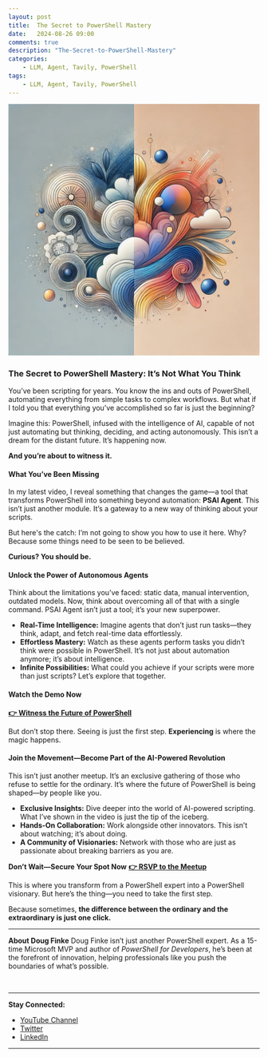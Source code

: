 ```yaml
---
layout: post
title:  The Secret to PowerShell Mastery
date:   2024-08-26 09:00
comments: true
description: "The-Secret-to-PowerShell-Mastery"
categories:
    - LLM, Agent, Tavily, PowerShell
tags:
    - LLM, Agent, Tavily, PowerShell
---
```


![alt text](/images/posts/The-Secret-to-PowerShell-Mastery.png)

### **The Secret to PowerShell Mastery: It’s Not What You Think**

You’ve been scripting for years. You know the ins and outs of PowerShell, automating everything from simple tasks to complex workflows. But what if I told you that everything you’ve accomplished so far is just the beginning?

Imagine this: PowerShell, infused with the intelligence of AI, capable of not just automating but thinking, deciding, and acting autonomously. This isn’t a dream for the distant future. It’s happening now.

**And you’re about to witness it.**

#### **What You’ve Been Missing**

In my latest video, I reveal something that changes the game—a tool that transforms PowerShell into something beyond automation: **PSAI Agent**. This isn’t just another module. It’s a gateway to a new way of thinking about your scripts.

But here's the catch: I’m not going to show you how to use it here. Why? Because some things need to be seen to be believed.

**Curious? You should be.**

#### **Unlock the Power of Autonomous Agents**

Think about the limitations you’ve faced: static data, manual intervention, outdated models. Now, think about overcoming all of that with a single command. PSAI Agent isn’t just a tool; it’s your new superpower.

- **Real-Time Intelligence:** Imagine agents that don’t just run tasks—they think, adapt, and fetch real-time data effortlessly.
- **Effortless Mastery:** Watch as these agents perform tasks you didn’t think were possible in PowerShell. It’s not just about automation anymore; it’s about intelligence.
- **Infinite Possibilities:** What could you achieve if your scripts were more than just scripts? Let’s explore that together.

#### **Watch the Demo Now**
[**👉 Witness the Future of PowerShell**](https://youtu.be/Oluxxm5Px4Y)

But don’t stop there. Seeing is just the first step. **Experiencing** is where the magic happens.

#### **Join the Movement—Become Part of the AI-Powered Revolution**

This isn’t just another meetup. It’s an exclusive gathering of those who refuse to settle for the ordinary. It’s where the future of PowerShell is being shaped—by people like you.

- **Exclusive Insights:** Dive deeper into the world of AI-powered scripting. What I’ve shown in the video is just the tip of the iceberg.
- **Hands-On Collaboration:** Work alongside other innovators. This isn’t about watching; it’s about doing.
- **A Community of Visionaries:** Network with those who are just as passionate about breaking barriers as you are.

**Don’t Wait—Secure Your Spot Now**
[**👉 RSVP to the Meetup**](https://www.meetup.com/nycpowershellmeetup/events/303036413/)

This is where you transform from a PowerShell expert into a PowerShell visionary. But here’s the thing—you need to take the first step.

Because sometimes, **the difference between the ordinary and the extraordinary is just one click.**

---

**About Doug Finke**
Doug Finke isn’t just another PowerShell expert. As a 15-time Microsoft MVP and author of *PowerShell for Developers*, he’s been at the forefront of innovation, helping professionals like you push the boundaries of what’s possible.

<br/>

---

**Stay Connected:**
- [YouTube Channel](https://www.youtube.com/@dougfinke)
- [Twitter](https://x.com/dfinke)
- [LinkedIn](https://www.linkedin.com/in/douglasfinke/)

---

<!-- This version leverages curiosity, emotional engagement, and a subtle call to action, all while holding back just enough information to make the reader eager to click through and RSVP. It’s about building anticipation and creating a memorable impression, much like Carmen Simon’s style encourages. -->